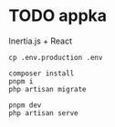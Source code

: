 # TODO appka

Inertia.js + React

```{bash}
cp .env.production .env

composer install
pnpm i
php artisan migrate

pnpm dev
php artisan serve
```
